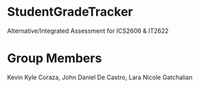 # StudentGradeTracker
 Alternative/Integrated Assessment for ICS2606 & IT2622

# Group Members
Kevin Kyle Coraza, 
John Daniel De Castro, 
Lara Nicole Gatchalian
